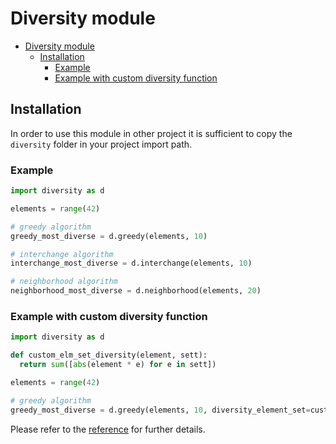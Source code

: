 # Diversity module
- [Diversity module](#diversity-module)
  - [Installation](#installation)
    - [Example](#example)
    - [Example with custom diversity function](#example-with-custom-diversity-function)

## Installation
In order to use this module in other project it is sufficient to copy the `diversity` folder in your project import path.

### Example 

```python
import diversity as d

elements = range(42)

# greedy algorithm
greedy_most_diverse = d.greedy(elements, 10)

# interchange algorithm
interchange_most_diverse = d.interchange(elements, 10)

# neighborhood algorithm
neighborhood_most_diverse = d.neighborhood(elements, 20)
```

### Example with custom diversity function

```python
import diversity as d

def custom_elm_set_diversity(element, sett):
  return sum([abs(element * e) for e in sett])

elements = range(42)

# greedy algorithm
greedy_most_diverse = d.greedy(elements, 10, diversity_element_set=custom_elm_set_diversity)
```

Please refer to the [reference](reference.md) for further details.

